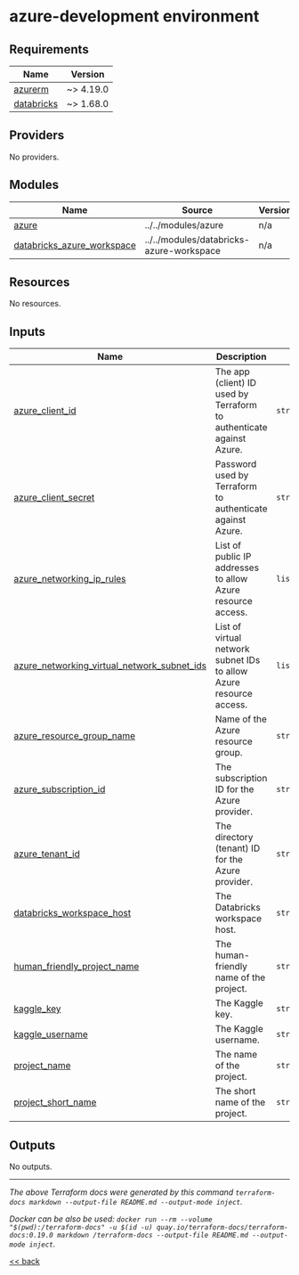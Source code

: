 # azure-development environment

<!-- BEGIN_TF_DOCS -->
## Requirements

| Name | Version |
|------|---------|
| <a name="requirement_azurerm"></a> [azurerm](#requirement\_azurerm) | ~> 4.19.0 |
| <a name="requirement_databricks"></a> [databricks](#requirement\_databricks) | ~> 1.68.0 |

## Providers

No providers.

## Modules

| Name | Source | Version |
|------|--------|---------|
| <a name="module_azure"></a> [azure](#module\_azure) | ../../modules/azure | n/a |
| <a name="module_databricks_azure_workspace"></a> [databricks\_azure\_workspace](#module\_databricks\_azure\_workspace) | ../../modules/databricks-azure-workspace | n/a |

## Resources

No resources.

## Inputs

| Name | Description | Type | Default | Required |
|------|-------------|------|---------|:--------:|
| <a name="input_azure_client_id"></a> [azure\_client\_id](#input\_azure\_client\_id) | The app (client) ID used by Terraform to authenticate against Azure. | `string` | n/a | yes |
| <a name="input_azure_client_secret"></a> [azure\_client\_secret](#input\_azure\_client\_secret) | Password used by Terraform to authenticate against Azure. | `string` | n/a | yes |
| <a name="input_azure_networking_ip_rules"></a> [azure\_networking\_ip\_rules](#input\_azure\_networking\_ip\_rules) | List of public IP addresses to allow Azure resource access. | `list(string)` | `[]` | no |
| <a name="input_azure_networking_virtual_network_subnet_ids"></a> [azure\_networking\_virtual\_network\_subnet\_ids](#input\_azure\_networking\_virtual\_network\_subnet\_ids) | List of virtual network subnet IDs to allow Azure resource access. | `list(string)` | `[]` | no |
| <a name="input_azure_resource_group_name"></a> [azure\_resource\_group\_name](#input\_azure\_resource\_group\_name) | Name of the Azure resource group. | `string` | n/a | yes |
| <a name="input_azure_subscription_id"></a> [azure\_subscription\_id](#input\_azure\_subscription\_id) | The subscription ID for the Azure provider. | `string` | n/a | yes |
| <a name="input_azure_tenant_id"></a> [azure\_tenant\_id](#input\_azure\_tenant\_id) | The directory (tenant) ID for the Azure provider. | `string` | n/a | yes |
| <a name="input_databricks_workspace_host"></a> [databricks\_workspace\_host](#input\_databricks\_workspace\_host) | The Databricks workspace host. | `string` | n/a | yes |
| <a name="input_human_friendly_project_name"></a> [human\_friendly\_project\_name](#input\_human\_friendly\_project\_name) | The human-friendly name of the project. | `string` | n/a | yes |
| <a name="input_kaggle_key"></a> [kaggle\_key](#input\_kaggle\_key) | The Kaggle key. | `string` | n/a | yes |
| <a name="input_kaggle_username"></a> [kaggle\_username](#input\_kaggle\_username) | The Kaggle username. | `string` | n/a | yes |
| <a name="input_project_name"></a> [project\_name](#input\_project\_name) | The name of the project. | `string` | n/a | yes |
| <a name="input_project_short_name"></a> [project\_short\_name](#input\_project\_short\_name) | The short name of the project. | `string` | n/a | yes |

## Outputs

No outputs.
<!-- END_TF_DOCS -->

---
_The above Terraform docs were generated by this command
`terraform-docs markdown --output-file README.md --output-mode inject`._

_Docker can be also be used:
`docker run --rm --volume "$(pwd):/terraform-docs" -u $(id -u) quay.io/terraform-docs/terraform-docs:0.19.0 markdown /terraform-docs --output-file README.md --output-mode inject`._

[<< back](..)
